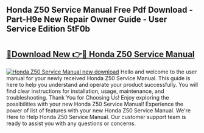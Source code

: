 ## Honda Z50 Service Manual Free Pdf Download - Part-H9e New Repair Owner Guide - User Service Edition 5tF0b

# <h2><a href="http://bc11059.oget.top/?id=Honda+Z50+Service+Manual">🔗Download New 👉🔴 Honda Z50 Service Manual</a></h2>

[![Honda Z50 Service Manual new download](https://i.imgur.com/5g1atiW.png)](http://bc11059.oget.top/?id=Honda+Z50+Service+Manual)
Hello and welcome to the user manual for your newly received Honda Z50 Service Manual. This guide is here to help you understand and operate your product successfully. You will find clear instructions for installation, usage, maintenance, and troubleshooting. Thank You for Choosing Us! Enjoy exploring the possibilities with your new Honda Z50 Service Manual! Experience the power of list of features with your new Honda Z50 Service Manual. We're Here to Help Honda Z50 Service Manual. Our customer support team is ready to assist you with any questions or concerns.
